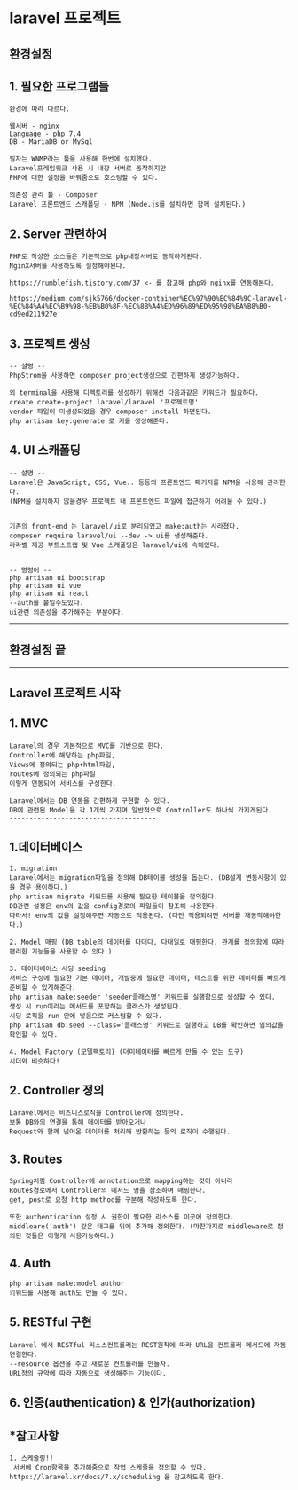 # laravel 프로젝트

## 환경설정

## 1. 필요한 프로그램들
	환경에 따라 다르다.
	
	웹서버 - nginx
	Language - php 7.4
	DB - MariaDB or MySql
	
	필자는 WNMP라는 툴을 사용해 한번에 설치했다.
	Laravel프레임워크 사용 시 내장 서버로 동작하지만
	PHP에 대한 설정을 바꿔줌으로 호스팅할 수 있다.
	
	의존성 관리 툴 - Composer
	Laravel 프론트엔드 스캐폴딩 - NPM (Node.js를 설치하면 함께 설치된다.)

## 2. Server 관련하여

	PHP로 작성한 소스들은 기본적으로 php내장서버로 동작하게된다.
	NginX서버를 사용하도록 설정해야된다.
	
	https://rumblefish.tistory.com/37 <- 를 참고해 php와 nginx를 연동해본다.
	
	https://medium.com/sjk5766/docker-container%EC%97%90%EC%84%9C-laravel-%EC%84%A4%EC%B9%98-%EB%B0%8F-%EC%8B%A4%ED%96%89%ED%95%98%EA%B8%B0-cd9ed211927e
	

## 3. 프로젝트 생성
	-- 설명 --
	PhpStrom을 사용하면 composer project생성으로 간편하게 생성가능하다.
	
	외 terminal을 사용해 디렉토리를 생성하기 위해선 다음과같은 키워드가 필요하다.
	create create-project laravel/laravel '프로젝트명'
	vendor 파일이 미생성되었을 경우 composer install 하면된다.
	php artisan key:generate 로 키를 생성해준다.


## 4. UI 스캐폴딩
	-- 설명 --
	Laravel은 JavaScript, CSS, Vue.. 등등의 프론트엔드 패키지를 NPM을 사용해 관리한다.
	(NPM을 설치하지 않을경우 프로젝트 내 프론트엔드 파일에 접근하기 어려울 수 있다.)
	
	
	기존의 front-end 는 laravel/ui로 분리되었고 make:auth는 사라졌다.
	composer require laravel/ui --dev -> ui를 생성해준다.
	라라벨 제공 부트스트랩 및 Vue 스캐폴딩은 laravel/ui에 속해있다.
	
	
	-- 명령어 --
	php artisan ui bootstrap
	php artisan ui vue
	php artisan ui react
	--auth를 붙일수도있다.
	ui관련 의존성을 추가해주는 부분이다.

--------------------------------
## 환경설정 끝
------------------------------

## Laravel 프로젝트 시작

## 1. MVC
	Laravel의 경우 기본적으로 MVC를 기반으로 한다.
	Controller에 해당하는 php파일,
	Views에 정의되는 php+html파일,
	routes에 정의되는 php파일
	이렇게 연동되어 서비스를 구성한다.
	
	Laravel에서는 DB 연동을 간편하게 구현할 수 있다.
	DB에 관련된 Model을 각 1개씩 가지며 일반적으로 Controller도 하나씩 가지게된다.
	-------------------------------------


## 1.데이터베이스
	1. migration
	Laravel에서는 migration파일을 정의해 DB테이블 생성을 돕는다. (DB설계 변동사항이 있을 경우 용이하다.)
	php artisan migrate 키워드를 사용해 필요한 테이블을 정의한다.
	DB관련 설정은 env의 값을 config경로의 파일들이 참조해 사용한다.
	따라서! env의 값을 설정해주면 자동으로 적용된다. (다만 적용되려면 서버를 재동작해야한다.)
	
	2. Model 매핑 (DB table의 데이터를 다대다, 다대일로 매핑한다. 관계를 정의함에 따라 편리한 기능들을 사용할 수 있다.)
	
	3. 데이터베이스 시딩 seeding
	서비스 구성에 필요한 기본 데이터, 개발중에 필요한 데이터, 테스트를 위한 데이터를 빠르게 준비할 수 있게해준다.
	php artisan make:seeder 'seeder클래스명' 키워드를 실행함으로 생성할 수 있다.
	생성 시 run이라는 메서드를 포함하는 클래스가 생성된다.
	시딩 로직을 run 안에 넣음으로 커스텀할 수 있다.
	php artisan db:seed --class='클래스명' 키워드로 실행하고 DB를 확인하면 임의값을 확인할 수 있다.
	
	4. Model Factory (모델팩토리) (더미데이터를 빠르게 만들 수 있는 도구)
	시더와 비슷하다!
	
## 2. Controller 정의
	Laravel에서는 비즈니스로직을 Controller에 정의한다.
	보통 DB와의 연결을 통해 데이터를 받아오거나
	Request와 함께 넘어온 데이터를 처리해 반환하는 등의 로직이 수행된다.
## 3. Routes
	Spring처럼 Controller에 annotation으로 mapping하는 것이 아니라
	Routes경로에서 Controller의 메서드 명을 참조하며 매핑한다.
	get, post로 요청 http method를 구분해 작성하도록 한다.
	
	또한 authentication 설정 시 권한이 필요한 리소스를 이곳에 정의한다.
	middleare('auth') 같은 태그를 뒤에 추가해 정의한다. (마찬가지로 middleware로 정의된 것들은 이렇게 사용가능하다.)
## 4. Auth
	php artisan make:model author
	키워드를 사용해 auth도 만들 수 있다.
## 5. RESTful 구현
	Laravel 에서 RESTful 리소스컨트롤러는 REST원칙에 따라 URL을 컨트롤러 메서드에 자동 연결한다.
	--resource 옵션을 주고 새로운 컨트롤러를 만들자.
	URL정의 규약에 따라 자동으로 생성해주는 기능이다.
## 6. 인증(authentication) & 인가(authorization)
	

## *참고사항
	1. 스케줄링!!
	 서버에 Cron항목을 추가해줌으로 작업 스케줄을 정의할 수 있다.
	https://laravel.kr/docs/7.x/scheduling 을 참고하도록 한다.
